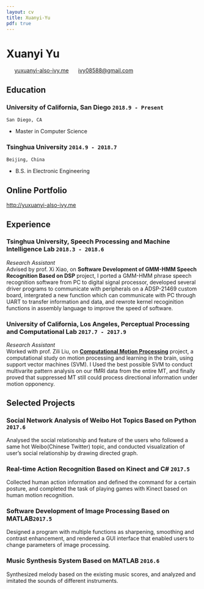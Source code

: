 ```yaml
---
layout: cv
title: Xuanyi-Yu
pdf: true
---
```

# Xuanyi __Yu__

<div id="webaddress">
<i class="fi-home" style="margin-left:1em"></i>
<a href="http://www.yuxuanyi-also-ivy.me" style="margin-left:0.5em">yuxuanyi-also-ivy.me</a>
<i class="fi-mail" style="margin-left:1em"></i>
<a href="ivy08588@gmail.com" style="margin-left:0.5em">ivy08588@gmail.com</a>
</div>


## Education

### __University of California, San Diego__ `2018.9 - Present`
```
San Diego, CA
```
- Master in Computer Science

### __Tsinghua University__ `2014.9 - 2018.7`
```
Beijing, China
```
- B.S. in Electronic Engineering

## Online Portfolio
http://yuxuanyi-also-ivy.me

## Experience

### __Tsinghua University, Speech Processing and Machine Intelligence Lab__  `2018.3 - 2018.6`
_Research Assistant_<br>
Advised by prof. Xi Xiao, on __Software Development of GMM-HMM Speech Recognition Based on DSP__ project, I ported a GMM-HMM phrase speech recognition software from PC to digital signal processor, developed several driver programs to communicate with peripherals on a ADSP-21469 custom board, intergrated a new function which can communicate with PC through UART to transfer information and data, and rewrote kernel recoginition functions in assembly language to improve the speed of software.

### __University of California, Los Angeles, Perceptual Processing and Computational Lab__ `2017.7 - 2017.9`
_Research Assistant_<br>
Worked with prof. Zili Liu, on __[Computational Motion Processing](https://zililab.psych.ucla.edu/research/computational-motion-processing/)__ project, a computational study on motion processing and learning in the brain, using support vector machines (SVM). I Used the best possible SVM to conduct multivarite pattern analysis on our fMRI data from the entire MT, and finally proved that suppressed MT still could process directional information under motion opponency.

## Selected Projects

### __Social Network Analysis of Weibo Hot Topics Based on Python__ `2017.6`
Analysed the social relationship and feature of the users who followed a same hot Weibo(Chinese Twitter) topic, and conducted visualization of user’s social relationship by drawing directed graph.

### __Real-time Action Recognition Based on Kinect and C#__ `2017.5`
Collected human action information and defined the command for a certain posture, and completed the task of playing games with Kinect based on human motion recognition.

### __Software Development of Image Processing Based on MATLAB__`2017.5`
Designed a program with multiple functions as sharpening, smoothing and contrast enhancement, and rendered a GUI interface that enabled users to change parameters of image processing.

### __Music Synthesis System Based on MATLAB__ `2016.6`
Synthesized melody based on the existing music scores, and analyzed and imitated the sounds of different instruments.

<!-- ### Footer

Last updated: May 2013 -->
